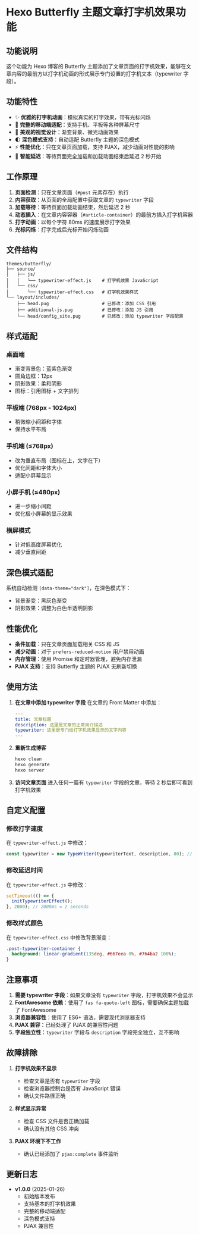 # Hexo Butterfly 主题文章打字机效果功能

## 功能说明

这个功能为 Hexo 博客的 Butterfly 主题添加了文章页面的打字机效果，能够在文章内容的最前方以打字机动画的形式展示专门设置的打字机文本（typewriter 字段）。

## 功能特性

- ✨ **优雅的打字机动画**：模拟真实的打字效果，带有光标闪烁
- 📱 **完整的移动端适配**：支持手机、平板等各种屏幕尺寸
- 🎨 **美观的视觉设计**：渐变背景、微光动画效果
- 🌓 **深色模式支持**：自动适配 Butterfly 主题的深色模式
- ⚡ **性能优化**：只在文章页面加载，支持 PJAX，减少动画对性能的影响
- 🎯 **智能延迟**：等待页面完全加载和加载动画结束后延迟 2 秒开始

## 工作原理

1. **页面检测**：只在文章页面（`#post` 元素存在）执行
2. **内容获取**：从页面的全局配置中获取文章的 `typewriter` 字段
3. **加载等待**：等待页面加载动画结束，然后延迟 2 秒
4. **动态插入**：在文章内容容器（`#article-container`）的最前方插入打字机容器
5. **打字动画**：以每个字符 80ms 的速度展示打字效果
6. **光标闪烁**：打字完成后光标开始闪烁动画

## 文件结构

```
themes/butterfly/
├── source/
│   ├── js/
│   │   └── typewriter-effect.js    # 打字机效果 JavaScript
│   └── css/
│       └── typewriter-effect.css   # 打字机效果样式
└── layout/includes/
    ├── head.pug                    # 已修改：添加 CSS 引用
    ├── additional-js.pug           # 已修改：添加 JS 引用
    └── head/config_site.pug        # 已修改：添加 typewriter 字段配置
```

## 样式适配

### 桌面端
- 渐变背景色：蓝紫色渐变
- 圆角边框：12px
- 阴影效果：柔和阴影
- 图标：引用图标 + 文字排列

### 平板端 (768px - 1024px)
- 稍微缩小间距和字体
- 保持水平布局

### 手机端 (≤768px)
- 改为垂直布局（图标在上，文字在下）
- 优化间距和字体大小
- 适配小屏幕显示

### 小屏手机 (≤480px)
- 进一步缩小间距
- 优化极小屏幕的显示效果

### 横屏模式
- 针对低高度屏幕优化
- 减少垂直间距

## 深色模式适配

系统自动检测 `[data-theme="dark"]`，在深色模式下：
- 背景渐变：黑灰色渐变
- 阴影效果：调整为白色半透明阴影

## 性能优化

- **条件加载**：只在文章页面加载相关 CSS 和 JS
- **减少动画**：对于 `prefers-reduced-motion` 用户禁用动画
- **内存管理**：使用 Promise 和定时器管理，避免内存泄漏
- **PJAX 支持**：支持 Butterfly 主题的 PJAX 无刷新切换

## 使用方法

1. **在文章中添加 typewriter 字段**
   在文章的 Front Matter 中添加：
   ```yaml
   ---
   title: 文章标题
   description: 这里是文章的正常简介描述
   typewriter: 这里是专门给打字机效果显示的文字内容
   ---
   ```

2. **重新生成博客**
   ```bash
   hexo clean
   hexo generate
   hexo server
   ```

3. **访问文章页面**
   进入任何一篇有 `typewriter` 字段的文章，等待 2 秒后即可看到打字机效果

## 自定义配置

### 修改打字速度
在 `typewriter-effect.js` 中修改：
```javascript
const typewriter = new TypeWriter(typewriterText, description, 80); // 80ms per character
```

### 修改延迟时间
在 `typewriter-effect.js` 中修改：
```javascript
setTimeout(() => {
  initTypewriterEffect();
}, 2000); // 2000ms = 2 seconds
```

### 修改样式颜色
在 `typewriter-effect.css` 中修改背景渐变：
```css
.post-typewriter-container {
  background: linear-gradient(135deg, #667eea 0%, #764ba2 100%);
}
```

## 注意事项

1. **需要 typewriter 字段**：如果文章没有 `typewriter` 字段，打字机效果不会显示
2. **FontAwesome 依赖**：使用了 `fas fa-quote-left` 图标，需要确保主题加载了 FontAwesome
3. **浏览器兼容性**：使用了 ES6+ 语法，需要现代浏览器支持
4. **PJAX 兼容**：已经处理了 PJAX 的兼容性问题
5. **字段独立性**：`typewriter` 字段与 `description` 字段完全独立，互不影响

## 故障排除

1. **打字机效果不显示**
   - 检查文章是否有 `typewriter` 字段
   - 检查浏览器控制台是否有 JavaScript 错误
   - 确认文件路径正确

2. **样式显示异常**
   - 检查 CSS 文件是否正确加载
   - 确认没有其他 CSS 冲突

3. **PJAX 环境下不工作**
   - 确认已经添加了 `pjax:complete` 事件监听

## 更新日志

- **v1.0.0** (2025-01-26)
  - 初始版本发布
  - 支持基本的打字机效果
  - 完整的移动端适配
  - 深色模式支持
  - PJAX 兼容性 
